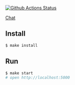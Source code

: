 [![Github Actions Status](https://github.com/hexlet-components/projects-frontend-l4-server/workflows/Node%20CI/badge.svg)](https://github.com/hexlet-components/projects-frontend-l4-server/actions)


 [Chat](https://gentle-meadow-56740.herokuapp.com/)

## Install

```sh
$ make install
```

## Run

```sh
$ make start
# open http://localhost:5000
```
